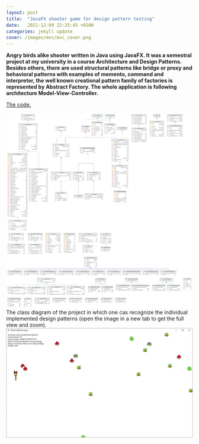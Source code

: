 ```yaml
---
layout: post
title:  "JavaFX shooter game for design pattern testing"
date:   2021-12-09 22:25:45 +0100
categories: jekyll update
cover: /images/mvc/mvc_cover.png
---
```


**Angry birds alike shooter written in Java using JavaFX. It was a semestral project at my university in a course Architecture and Design Patterns. Besides others, there are used structural patterns like bridge or proxy and behavioral patterns with examples of memento, command and interpreter, the well known creational pattern family of factories is represented by Abstract Factory. The whole application is following architecture Model-View-Controller.**

[The code.](https://github.com/PavelKriz/mvc_adp)

![In game image](/images/mvc/adp_semestralka.png "Class diagram")
The class diagram of the project in which one cas recognize the individual implemented design patterns (open the image in a new tab to get the full view and zoom). 
![In game image](/images/mvc/mvc2.jpg "In game image")